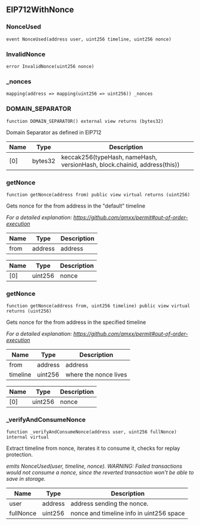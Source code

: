 ## EIP712WithNonce

### NonceUsed

```solidity
event NonceUsed(address user, uint256 timeline, uint256 nonce)
```

### InvalidNonce

```solidity
error InvalidNonce(uint256 nonce)
```

### _nonces

```solidity
mapping(address => mapping(uint256 => uint256)) _nonces
```

### DOMAIN_SEPARATOR

```solidity
function DOMAIN_SEPARATOR() external view returns (bytes32)
```

Domain Separator as defined in EIP712

| Name | Type | Description |
| ---- | ---- | ----------- |
| [0] | bytes32 | keccak256(typeHash, nameHash, versionHash, block.chainid, address(this)) |

### getNonce

```solidity
function getNonce(address from) public view virtual returns (uint256)
```

Gets nonce for the from address in the "default" timeline

_For a detailed explanation: https://github.com/amxx/permit#out-of-order-execution_

| Name | Type | Description |
| ---- | ---- | ----------- |
| from | address | address |

| Name | Type | Description |
| ---- | ---- | ----------- |
| [0] | uint256 | nonce |

### getNonce

```solidity
function getNonce(address from, uint256 timeline) public view virtual returns (uint256)
```

Gets nonce for the from address in the specified timeline

_For a detailed explanation: https://github.com/amxx/permit#out-of-order-execution_

| Name | Type | Description |
| ---- | ---- | ----------- |
| from | address | address |
| timeline | uint256 | where the nonce lives |

| Name | Type | Description |
| ---- | ---- | ----------- |
| [0] | uint256 | nonce |

### _verifyAndConsumeNonce

```solidity
function _verifyAndConsumeNonce(address user, uint256 fullNonce) internal virtual
```

Extract timeline from nonce, iterates it to consume it, checks for replay protection.

_emits NonceUsed(user, timeline, nonce).
WARNING: Failed transactions would not consume a nonce, since the reverted transaction won't be able to save in storage._

| Name | Type | Description |
| ---- | ---- | ----------- |
| user | address | address sending the nonce. |
| fullNonce | uint256 | nonce and timeline info in uint256 space |

